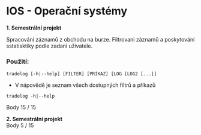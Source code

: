 # IOS - Operační systémy

**1. Semestrální projekt**  

Spracování záznamů z obchodu na burze. Filtrovani záznamů a poskytování sstatisktiky podle zadani uživatele.
### Použití:
```
tradelog [-h|--help] [FILTER] [PRÍKAZ] [LOG [LOG2 [...]] 
``` 

 * V nápovědě je seznam všech dostupných filtrů a příkazů
```
tradelog -h|--help
```

Body 15 / 15

**2. Semestrální projekt**  
Body 5 / 15
